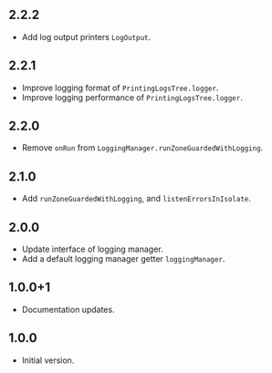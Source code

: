 ## 2.2.2

* Add log output printers `LogOutput`.

## 2.2.1

* Improve logging format of `PrintingLogsTree.logger`.
* Improve logging performance of `PrintingLogsTree.logger`.

## 2.2.0

* Remove `onRun` from `LoggingManager.runZoneGuardedWithLogging`.

## 2.1.0

- Add `runZoneGuardedWithLogging`, and `listenErrorsInIsolate`.

## 2.0.0

- Update interface of logging manager.
- Add a default logging manager getter `loggingManager`.

## 1.0.0+1

- Documentation updates.

## 1.0.0

- Initial version.
